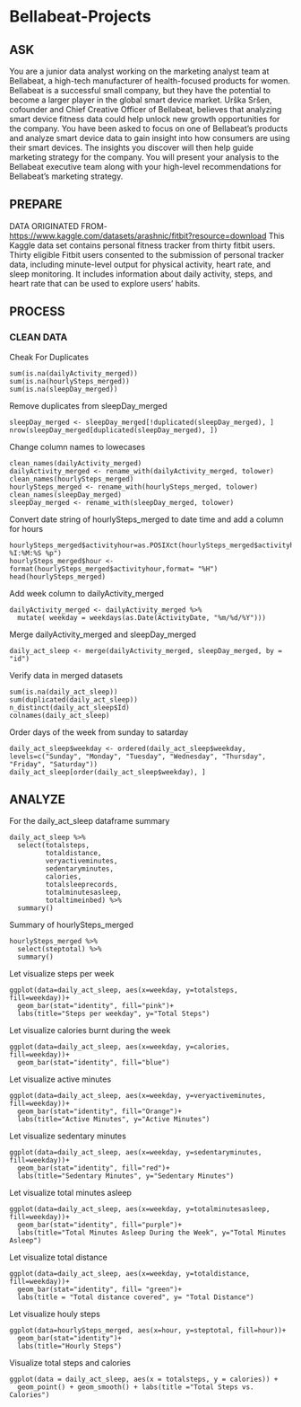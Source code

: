 # Bellabeat-Projects

## ASK
You are a junior data analyst working on the marketing analyst team at Bellabeat, a high-tech manufacturer of health-focused
products for women. Bellabeat is a successful small company, but they have the potential to become a larger player in the
global smart device market. Urška Sršen, cofounder and Chief Creative Officer of Bellabeat, believes that analyzing smart
device fitness data could help unlock new growth opportunities for the company. You have been asked to focus on one of
Bellabeat’s products and analyze smart device data to gain insight into how consumers are using their smart devices. The
insights you discover will then help guide marketing strategy for the company. You will present your analysis to the Bellabeat
executive team along with your high-level recommendations for Bellabeat’s marketing strategy.

## PREPARE
DATA ORIGINATED FROM- https://www.kaggle.com/datasets/arashnic/fitbit?resource=download
This Kaggle data set contains personal fitness tracker from thirty fitbit users. Thirty eligible Fitbit users consented to the submission of personal tracker data, including minute-level output for physical activity, heart rate, and sleep monitoring. It includes information about daily activity, steps, and heart rate that can be used to explore users’ habits.

## PROCESS
### CLEAN DATA
Cheak For Duplicates
```{r}
sum(is.na(dailyActivity_merged))
sum(is.na(hourlySteps_merged))
sum(is.na(sleepDay_merged))
```

Remove duplicates from sleepDay_merged
```{r}
sleepDay_merged <- sleepDay_merged[!duplicated(sleepDay_merged), ]
nrow(sleepDay_merged[duplicated(sleepDay_merged), ])
```

Change column names to lowecases
```{r}
clean_names(dailyActivity_merged)
dailyActivity_merged <- rename_with(dailyActivity_merged, tolower)
clean_names(hourlySteps_merged)
hourlySteps_merged <- rename_with(hourlySteps_merged, tolower)
clean_names(sleepDay_merged)
sleepDay_merged <- rename_with(sleepDay_merged, tolower)
```

Convert date string of hourlySteps_merged to date time and add a column for hours
```{r}
hourlySteps_merged$activityhour=as.POSIXct(hourlySteps_merged$activityhour,format="%m/%d/%Y %I:%M:%S %p")
hourlySteps_merged$hour <-  format(hourlySteps_merged$activityhour,format= "%H")
head(hourlySteps_merged)
```

Add week column to dailyActivity_merged
```{r}
dailyActivity_merged <- dailyActivity_merged %>% 
  mutate( weekday = weekdays(as.Date(ActivityDate, "%m/%d/%Y")))
```

Merge dailyActivity_merged and sleepDay_merged
```{r}
daily_act_sleep <- merge(dailyActivity_merged, sleepDay_merged, by = "id")
```

Verify data in merged datasets
```{r}
sum(is.na(daily_act_sleep))
sum(duplicated(daily_act_sleep))
n_distinct(daily_act_sleep$Id)
colnames(daily_act_sleep)
```
Order days of the week from sunday to satarday
```{r}
daily_act_sleep$weekday <- ordered(daily_act_sleep$weekday, levels=c("Sunday", "Monday", "Tuesday", "Wednesday", "Thursday", "Friday", "Saturday"))
daily_act_sleep[order(daily_act_sleep$weekday), ]
```

## ANALYZE
For the daily_act_sleep dataframe summary
```{r}
daily_act_sleep %>%
  select(totalsteps,
         totaldistance,
         veryactiveminutes,
         sedentaryminutes,
         calories,
         totalsleeprecords,
         totalminutesasleep,
         totaltimeinbed) %>%
  summary()
```

Summary of hourlySteps_merged
```{r}
hourlySteps_merged %>%
  select(steptotal) %>%
  summary()
```

Let visualize steps per week
```{r}
ggplot(data=daily_act_sleep, aes(x=weekday, y=totalsteps, fill=weekday))+ 
  geom_bar(stat="identity", fill="pink")+
  labs(title="Steps per weekday", y="Total Steps")
```

Let visualize calories burnt during the week
```{r}
ggplot(data=daily_act_sleep, aes(x=weekday, y=calories, fill=weekday))+ 
  geom_bar(stat="identity", fill="blue")
```

Let visualize active minutes
```{r}
ggplot(data=daily_act_sleep, aes(x=weekday, y=veryactiveminutes, fill=weekday))+ 
  geom_bar(stat="identity", fill="Orange")+
  labs(title="Active Minutes", y="Active Minutes")
```

Let visualize sedentary minutes
```{r}
ggplot(data=daily_act_sleep, aes(x=weekday, y=sedentaryminutes, fill=weekday))+ 
  geom_bar(stat="identity", fill="red")+
  labs(title="Sedentary Minutes", y="Sedentary Minutes")
```

Let visualize total minutes asleep
```{r}
ggplot(data=daily_act_sleep, aes(x=weekday, y=totalminutesasleep, fill=weekday))+ 
  geom_bar(stat="identity", fill="purple")+
  labs(title="Total Minutes Asleep During the Week", y="Total Minutes Asleep")
```

Let visualize total distance
```{r}
ggplot(data=daily_act_sleep, aes(x=weekday, y=totaldistance, fill=weekday))+ 
  geom_bar(stat="identity", fill= "green")+
  labs(title = "Total distance covered", y= "Total Distance")
```

Let visualize houly steps
```{r}
ggplot(data=hourlySteps_merged, aes(x=hour, y=steptotal, fill=hour))+
  geom_bar(stat="identity")+
  labs(title="Hourly Steps")
```

Visualize total steps and calories
```{r}
ggplot(data = daily_act_sleep, aes(x = totalsteps, y = calories)) + 
  geom_point() + geom_smooth() + labs(title ="Total Steps vs. Calories")
```










